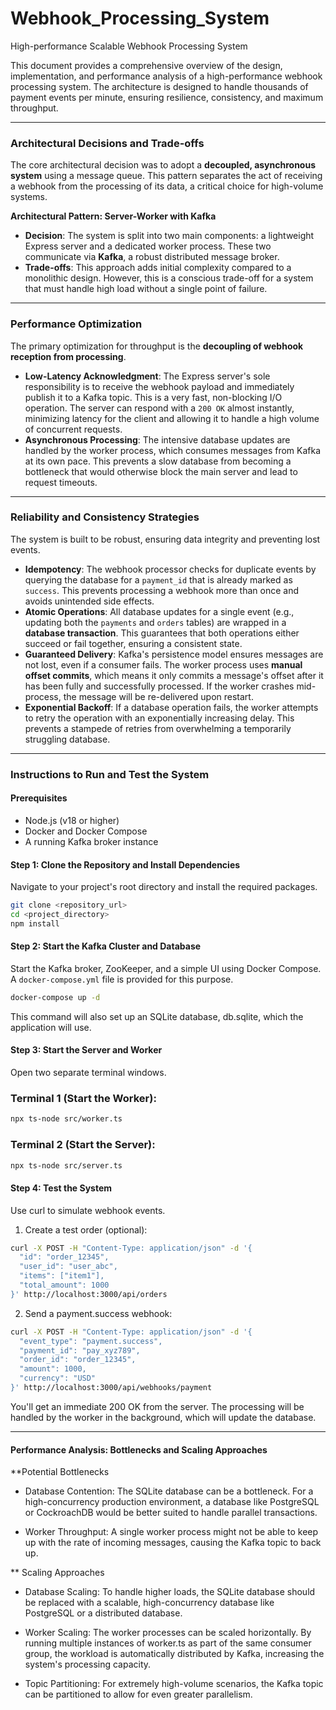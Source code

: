 # Webhook_Processing_System
High-performance Scalable Webhook Processing System

This document provides a comprehensive overview of the design, implementation, and performance analysis of a high-performance webhook processing system. The architecture is designed to handle thousands of payment events per minute, ensuring resilience, consistency, and maximum throughput.

***

### Architectural Decisions and Trade-offs

The core architectural decision was to adopt a **decoupled, asynchronous system** using a message queue. This pattern separates the act of receiving a webhook from the processing of its data, a critical choice for high-volume systems.

**Architectural Pattern: Server-Worker with Kafka**

* **Decision**: The system is split into two main components: a lightweight Express server and a dedicated worker process. These two communicate via **Kafka**, a robust distributed message broker.
* **Trade-offs**: This approach adds initial complexity compared to a monolithic design. However, this is a conscious trade-off for a system that must handle high load without a single point of failure.

***

### Performance Optimization

The primary optimization for throughput is the **decoupling of webhook reception from processing**.

* **Low-Latency Acknowledgment**: The Express server's sole responsibility is to receive the webhook payload and immediately publish it to a Kafka topic. This is a very fast, non-blocking I/O operation. The server can respond with a `200 OK` almost instantly, minimizing latency for the client and allowing it to handle a high volume of concurrent requests.
* **Asynchronous Processing**: The intensive database updates are handled by the worker process, which consumes messages from Kafka at its own pace. This prevents a slow database from becoming a bottleneck that would otherwise block the main server and lead to request timeouts.

***

### Reliability and Consistency Strategies

The system is built to be robust, ensuring data integrity and preventing lost events.

* **Idempotency**: The webhook processor checks for duplicate events by querying the database for a `payment_id` that is already marked as `success`. This prevents processing a webhook more than once and avoids unintended side effects.
* **Atomic Operations**: All database updates for a single event (e.g., updating both the `payments` and `orders` tables) are wrapped in a **database transaction**. This guarantees that both operations either succeed or fail together, ensuring a consistent state.
* **Guaranteed Delivery**: Kafka's persistence model ensures messages are not lost, even if a consumer fails. The worker process uses **manual offset commits**, which means it only commits a message's offset after it has been fully and successfully processed. If the worker crashes mid-process, the message will be re-delivered upon restart.
* **Exponential Backoff**: If a database operation fails, the worker attempts to retry the operation with an exponentially increasing delay. This prevents a stampede of retries from overwhelming a temporarily struggling database.

***

### Instructions to Run and Test the System

#### Prerequisites
* Node.js (v18 or higher)
* Docker and Docker Compose
* A running Kafka broker instance

#### Step 1: Clone the Repository and Install Dependencies
Navigate to your project's root directory and install the required packages.
```bash
git clone <repository_url>
cd <project_directory>
npm install
```

#### Step 2: Start the Kafka Cluster and Database
Start the Kafka broker, ZooKeeper, and a simple UI using Docker Compose. A `docker-compose.yml` file is provided for this purpose.
```bash
docker-compose up -d
```

This command will also set up an SQLite database, db.sqlite, which the application will use.

#### Step 3: Start the Server and Worker
Open two separate terminal windows.

### Terminal 1 (Start the Worker):
```bash
npx ts-node src/worker.ts
```

### Terminal 2 (Start the Server):
```bash
npx ts-node src/server.ts
```

#### Step 4: Test the System
Use curl to simulate webhook events.

1. Create a test order (optional):
```bash
curl -X POST -H "Content-Type: application/json" -d '{
  "id": "order_12345",
  "user_id": "user_abc",
  "items": ["item1"],
  "total_amount": 1000
}' http://localhost:3000/api/orders
```

2. Send a payment.success webhook:

```bash
curl -X POST -H "Content-Type: application/json" -d '{
  "event_type": "payment.success",
  "payment_id": "pay_xyz789",
  "order_id": "order_12345",
  "amount": 1000,
  "currency": "USD"
}' http://localhost:3000/api/webhooks/payment
```

You'll get an immediate 200 OK from the server. The processing will be handled by the worker in the background, which will update the database.


***

#### Performance Analysis: Bottlenecks and Scaling Approaches

**Potential Bottlenecks

* Database Contention: The SQLite database can be a bottleneck. For a high-concurrency production environment, a database like PostgreSQL or CockroachDB would be better suited to handle parallel transactions.

* Worker Throughput: A single worker process might not be able to keep up with the rate of incoming messages, causing the Kafka topic to back up.

** Scaling Approaches

* Database Scaling: To handle higher loads, the SQLite database should be replaced with a scalable, high-concurrency database like PostgreSQL or a distributed database.

* Worker Scaling: The worker processes can be scaled horizontally. By running multiple instances of worker.ts as part of the same consumer group, the workload is automatically distributed by Kafka, increasing the system's processing capacity.

* Topic Partitioning: For extremely high-volume scenarios, the Kafka topic can be partitioned to allow for even greater parallelism.

